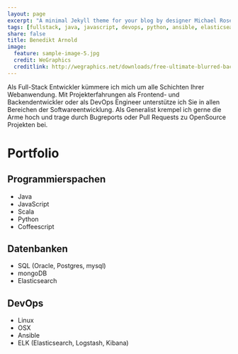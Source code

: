 ```yaml
---
layout: page
excerpt: "A minimal Jekyll theme for your blog by designer Michael Rose."
tags: [fullstack, java, javascript, devops, python, ansible, elasticsearch, freelance]
share: false
title: Benedikt Arnold
image:
  feature: sample-image-5.jpg
  credit: WeGraphics
  creditlink: http://wegraphics.net/downloads/free-ultimate-blurred-background-pack/
---
```

Als Full-Stack Entwickler kümmere ich mich um alle Schichten Ihrer Webanwendung. Mit Projekterfahrungen als Frontend- und Backendentwickler oder als DevOps Engineer unterstütze ich Sie in allen Bereichen der Softwareentwicklung. Als Generalist krempel ich gerne die Arme hoch und trage durch Bugreports oder Pull Requests zu OpenSource Projekten bei.

Portfolio
=========

Programmierspachen
------------------
- Java
- JavaScript
- Scala
- Python
- Coffeescript

Datenbanken
-----------
- SQL (Oracle, Postgres, mysql)
- mongoDB
- Elasticsearch

DevOps
------
- Linux
- OSX
- Ansible
- ELK (Elasticsearch, Logstash, Kibana)
